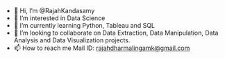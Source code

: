 - 👋 Hi, I’m @RajahKandasamy
- 👀 I’m interested in Data Science
- 🌱 I’m currently learning Python, Tableau and SQL
- 💞️ I’m looking to collaborate on Data Extraction, Data Manipulation, Data Analysis and Data Visualization projects.
- 📫 How to reach me Mail ID: rajahdharmalingamk@gmail.com

<!---
RajahKandasamy/RajahKandasamy is a ✨ special ✨ repository because its `README.md` (this file) appears on your GitHub profile.
You can click the Preview link to take a look at your changes.
--->
